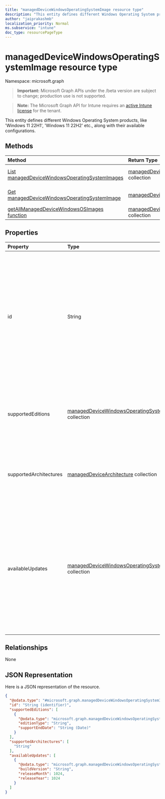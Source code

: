 ```yaml
---
title: "managedDeviceWindowsOperatingSystemImage resource type"
description: "This entity defines different Windows Operating System products, like 'Windows 11 22H1', 'Windows 11 22H2' etc., along with their available configurations."
author: "jaiprakashmb"
localization_priority: Normal
ms.subservice: "intune"
doc_type: resourcePageType
---
```


# managedDeviceWindowsOperatingSystemImage resource type

Namespace: microsoft.graph

> **Important:** Microsoft Graph APIs under the /beta version are subject to change; production use is not supported.

> **Note:** The Microsoft Graph API for Intune requires an [active Intune license](https://go.microsoft.com/fwlink/?linkid=839381) for the tenant.

This entity defines different Windows Operating System products, like 'Windows 11 22H1', 'Windows 11 22H2' etc., along with their available configurations.

## Methods
|Method|Return Type|Description|
|:---|:---|:---|
|[List managedDeviceWindowsOperatingSystemImages](../api/intune-osprovisioninggraphservice-manageddevicewindowsoperatingsystemimage-list.md)|[managedDeviceWindowsOperatingSystemImage](../resources/intune-osprovisioninggraphservice-manageddevicewindowsoperatingsystemimage.md) collection|List properties and relationships of the [managedDeviceWindowsOperatingSystemImage](../resources/intune-osprovisioninggraphservice-manageddevicewindowsoperatingsystemimage.md) objects.|
|[Get managedDeviceWindowsOperatingSystemImage](../api/intune-osprovisioninggraphservice-manageddevicewindowsoperatingsystemimage-get.md)|[managedDeviceWindowsOperatingSystemImage](../resources/intune-osprovisioninggraphservice-manageddevicewindowsoperatingsystemimage.md)|Read properties and relationships of the [managedDeviceWindowsOperatingSystemImage](../resources/intune-osprovisioninggraphservice-manageddevicewindowsoperatingsystemimage.md) object.|
|[getAllManagedDeviceWindowsOSImages function](../api/intune-osprovisioninggraphservice-manageddevicewindowsoperatingsystemimage-getallmanageddevicewindowsosimages.md)|[managedDeviceWindowsOperatingSystemImage](../resources/intune-osprovisioninggraphservice-manageddevicewindowsoperatingsystemimage.md) collection||

## Properties
|Property|Type|Description|
|:---|:---|:---|
|id|String|Indicates the unique identifier of the Operating System Image metadata, example: 'Windows 11 22H1'. This specifies a unique Windows product version, which in turn can have multiple quality/security updates available. Supports: $filter, $select, $top, $orderBy, $skip. Read-only.|
|supportedEditions|[managedDeviceWindowsOperatingSystemEdition](../resources/intune-osprovisioninggraphservice-manageddevicewindowsoperatingsystemedition.md) collection|Indicates the list of editions supported by the image along with their support dates. Supports: $filter, $select, $top, $skip. Read-only.|
|supportedArchitectures|[managedDeviceArchitecture](../resources/intune-shared-manageddevicearchitecture.md) collection|Indicates the list of architectures supported by the image. E.g. \['ARM64','X86'\]. Supports: $filter, $select, $top, $skip. Read-only.|
|availableUpdates|[managedDeviceWindowsOperatingSystemUpdate](../resources/intune-osprovisioninggraphservice-manageddevicewindowsoperatingsystemupdate.md) collection|Indicates the available Quality/Security updates for a specific Windows product version (example: Windows 11 22H1), for upto last 3 Patch Tuesdays . This value in the API response would be updated 2-3 days after every Patch Tuesday. Supports: $filter, $select, $top, $skip. Read-only.|

## Relationships
None

## JSON Representation
Here is a JSON representation of the resource.
<!-- {
  "blockType": "resource",
  "keyProperty": "id",
  "@odata.type": "microsoft.graph.managedDeviceWindowsOperatingSystemImage"
}
-->
``` json
{
  "@odata.type": "#microsoft.graph.managedDeviceWindowsOperatingSystemImage",
  "id": "String (identifier)",
  "supportedEditions": [
    {
      "@odata.type": "microsoft.graph.managedDeviceWindowsOperatingSystemEdition",
      "editionType": "String",
      "supportEndDate": "String (Date)"
    }
  ],
  "supportedArchitectures": [
    "String"
  ],
  "availableUpdates": [
    {
      "@odata.type": "microsoft.graph.managedDeviceWindowsOperatingSystemUpdate",
      "buildVersion": "String",
      "releaseMonth": 1024,
      "releaseYear": 1024
    }
  ]
}
```